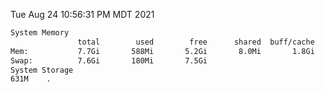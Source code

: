 Tue Aug 24 10:56:31 PM MDT 2021
```bash
System Memory
               total        used        free      shared  buff/cache   available
Mem:           7.7Gi       588Mi       5.2Gi       8.0Mi       1.8Gi       6.8Gi
Swap:          7.6Gi       180Mi       7.5Gi
System Storage
631M	.
```
